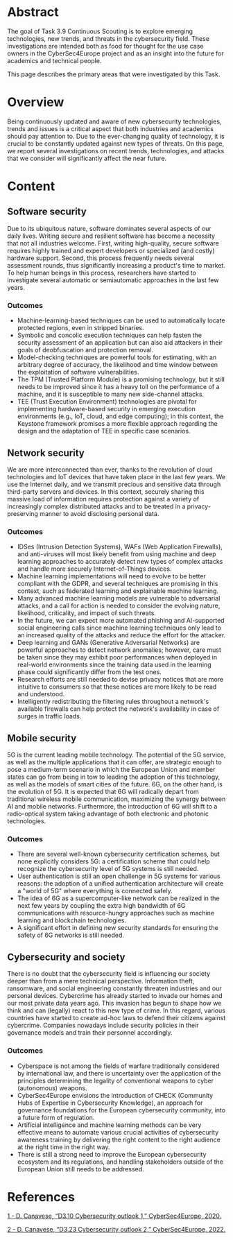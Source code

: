 
# Abstract

The goal of Task 3.9 Continuous Scouting is to explore emerging technologies, new trends, and threats in the cybersecurity field. These investigations are intended both as food for thought for the use case owners in the CyberSec4Europe project and as an insight into the future for academics and technical people.

This page describes the primary areas that were investigated by this Task.

# Overview

Being continuously updated and aware of new cybersecurity technologies, trends and issues is a critical aspect that both industries and academics should pay attention to. Due to the ever-changing quality of technology, it is crucial to be constantly updated against new types of threats. On this page, we report several investigations on recent trends, technologies, and attacks that we consider will significantly affect the near future.

# Content

## Software security

Due to its ubiquitous nature, software dominates several aspects of our daily lives. Writing secure and resilient software has become a necessity that not all industries welcome. First, writing high-quality, secure software requires highly trained and expert developers or specialized (and costly) hardware support. Second, this process frequently needs several assessment rounds, thus significantly increasing a product's time to market. To help human beings in this process, researchers have started to investigate several automatic or semiautomatic approaches in the last few years.

### Outcomes

-   Machine-learning-based techniques can be used to automatically locate protected regions, even in stripped binaries.
-   Symbolic and concolic execution techniques can help fasten the security assessment of an application but can also aid attackers in their goals of deobfuscation and protection removal.
-   Model-checking techniques are powerful tools for estimating, with an arbitrary degree of accuracy, the likelihood and time window between the exploitation of software vulnerabilities.
-   The TPM (Trusted Platform Module) is a promising technology, but it still needs to be improved since it has a heavy toll on the performance of a machine, and it is susceptible to many new side-channel attacks.
-   TEE (Trust Execution Environment) technologies are pivotal for implementing hardware-based security in emerging execution environments (e.g., IoT, cloud, and edge computing); in this context, the Keystone framework promises a more flexible approach regarding the design and the adaptation of TEE in specific case scenarios.

## Network security

We are more interconnected than ever, thanks to the revolution of cloud technologies and IoT devices that have taken place in the last few years. We use the Internet daily, and we transmit precious and sensitive data through third-party servers and devices. In this context, securely sharing this massive load of information requires protection against a variety of increasingly complex distributed attacks and to be treated in a privacy-preserving manner to avoid disclosing personal data.

### Outcomes

-   IDSes (Intrusion Detection Systems), WAFs (Web Application Firewalls), and anti-viruses will most likely benefit from using machine and deep learning approaches to accurately detect new types of complex attacks and handle more securely Internet-of-Things devices.
-   Machine learning implementations will need to evolve to be better compliant with the GDPR, and several techniques are promising in this context, such as federated learning and explainable machine learning.
-   Many advanced machine learning models are vulnerable to adversarial attacks, and a call for action is needed to consider the evolving nature, likelihood, criticality, and impact of such threats.
-   In the future, we can expect more automated phishing and AI-supported social engineering calls since machine learning techniques only lead to an increased quality of the attacks and reduce the effort for the attacker.
-   Deep learning and GANs (Generative Adversarial Networks) are powerful approaches to detect network anomalies; however, care must be taken since they may exhibit poor performances when deployed in real-world environments since the training data used in the learning phase could significantly differ from the test ones.
-   Research efforts are still needed to devise privacy notices that are more intuitive to consumers so that these notices are more likely to be read and understood.
-   Intelligently redistributing the filtering rules throughout a network's available firewalls can help protect the network's availability in case of surges in traffic loads.

## Mobile security

5G is the current leading mobile technology. The potential of the 5G service, as well as the multiple applications that it can offer, are strategic enough to pose a medium-term scenario in which the European Union and member states can go from being in tow to leading the adoption of this technology, as well as the models of smart cities of the future. 6G, on the other hand, is the evolution of 5G. It is expected that 6G will radically depart from traditional wireless mobile communication, maximizing the synergy between AI and mobile networks. Furthermore, the introduction of 6G will shift to a radio-optical system taking advantage of both electronic and photonic technologies.

### Outcomes

-   There are several well-known cybersecurity certification schemes, but none explicitly considers 5G: a certification scheme that could help recognize the cybersecurity level of 5G systems is still needed.
-   User authentication is still an open challenge in 5G systems for various reasons: the adoption of a unified authentication architecture will create a "world of 5G" where everything is connected safely.
-   The idea of 6G as a supercomputer-like network can be realized in the next few years by coupling the extra high bandwidth of 6G communications with resource-hungry approaches such as machine learning and blockchain technologies.
-   A significant effort in defining new security standards for ensuring the safety of 6G networks is still needed.

## Cybersecurity and society

There is no doubt that the cybersecurity field is influencing our society deeper than from a mere technical perspective. Information theft, ransomware, and social engineering constantly threaten industries and our personal devices. Cybercrime has already started to invade our homes and our most private data years ago. This invasion has begun to shape how we think and can (legally) react to this new type of crime. In this regard, various countries have started to create ad-hoc laws to defend their citizens against cybercrime. Companies nowadays include security policies in their governance models and train their personnel accordingly.

### Outcomes

-   Cyberspace is not among the fields of warfare traditionally considered by international law, and there is uncertainty over the application of the principles determining the legality of conventional weapons to cyber (autonomous) weapons.
-   CyberSec4Europe envisions the introduction of CHECK (Community Hubs of Expertise in Cybersecurity Knowledge), an approach for governance foundations for the European cybersecurity community, into a future form of regulation.
-   Artificial intelligence and machine learning methods can be very effective means to automate various crucial activities of cybersecurity awareness training by delivering the right content to the right audience at the right time in the right way.
-   There is still a strong need to improve the European cybersecurity ecosystem and its regulations, and handling stakeholders outside of the European Union still needs to be addressed.

# References

[1 - D. Canavese, “D3.10 Cybersecurity outlook 1,” CyberSec4Europe, 2020.](https://cybersec4europe.eu/wp-content/uploads/2021/01/D3.10-Cybersecurity-outlook-1-Submitted.pdf)

[2 - D. Canavese, “D3.23 Cybersecurity outlook 2,” CyberSec4Europe, 2022.](https://cybersec4europe.eu/wp-content/uploads/2022/09/D3.23-Cybersecurity-outlook-2_submitted.pdf)
